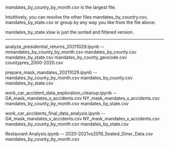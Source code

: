 mandates_by_county_by_month.csv is the largest file. 

Intutitively, you can resolve the other files mandates_by_country.csv, mandates_by_state.csv or group by any way
you like from the file above.

mandates_by_state.xlsw is just the sorted and filtered version.

------------------------------------------------------------------

analyze_presidential_returns_20211029.ipynb --
mmandates_by_county_by_month.csv
mandates_by_county.csv
mandates_by_state.csv
mandates_by_county_geocode.csv
countypres_2000-2020.csv

prepare_mask_mandates_20211029.ipynb --
mandates_by_county_by_month.csv
mandates_by_county.csv
mandates_by_state.csv

work_car_accident_data_exploration_cleanup.ipynb --
GA_mask_mandates_v_accidents.csv
NY_mask_mandates_v_accidents.csv
mandates_by_county_by_month.csv
mandates_by_state.csv

work_car_accidents_final_data_analysis.ipynb --
GA_mask_mandates_v_accidents.csv
NY_mask_mandates_v_accidents.csv
mandates_by_county_by_month.csv
mandates_by_state.csv

Restaurant Analysis.ipynb --
2020-2021vs2019_Seated_Diner_Data.csv
mandates_by_county_by_month.csv